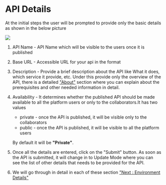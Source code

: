 API Details
===========

At the initial steps the user will be prompted to provide only the basic
details as shown in the below picture

![](../images/new_api/apidetails_view_01.png)

1.  API Name - API Name which will be visible to the users once it is
    published
2.  Base URL - Accessible URL for your api in the format
3.  Description - Provide a brief description about the API like What it
    does, which service it provide, etc. Under this provide only the
    overview of the API, there is a detailed ["About"](aboutapi) section
    where you can explain about the prerequisites and other needed
    information in detail.
4.  Availability - It determines whether the published API should be
    made available to all the platform users or only to the
    collaborators.It has two values
    -   private - once the API is published, it will be visible only to
        the collaborators
    -   public - once the API is published, it will be visible to all
        the platform users

    By default it will be **"Private"**.
5.  Once all the details are entered, click on the "Submit" button. As
    soon as the API is submitted, it will change in to Update Mode where
    you can see the list of other details that needs to be provided for
    the API.
6.  We will go through in detail in each of these section ["Next :
    Environment Details"](environment_new)
